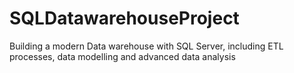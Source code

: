 # SQLDatawarehouseProject
Building a modern Data warehouse with SQL Server, including ETL processes, data modelling and advanced data analysis
